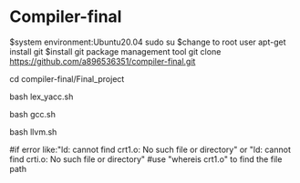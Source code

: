 # Compiler-final
$system environment:Ubuntu20.04
  sudo su
  $change to root user
  apt-get install git
  $install git package management tool
  git clone https://github.com/a896536351/compiler-final.git
      
  cd compiler-final/Final_project

  bash lex_yacc.sh

  bash gcc.sh

  bash llvm.sh

#if error like:"ld: cannot find crt1.o: No such file or directory" or "ld: cannot find crti.o: No such file or directory"
#use "whereis crt1.o" to find the file path
